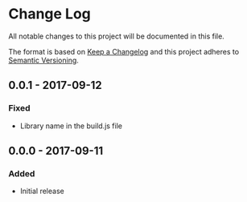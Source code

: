 # Change Log
All notable changes to this project will be documented in this file.

The format is based on [Keep a Changelog](http://keepachangelog.com/) 
and this project adheres to [Semantic Versioning](http://semver.org/).

## 0.0.1 - 2017-09-12
### Fixed
- Library name in the build.js file

## 0.0.0 - 2017-09-11
### Added
- Initial release